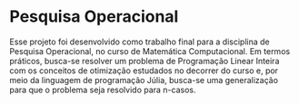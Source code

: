 # Pesquisa Operacional

Esse projeto foi desenvolvido como trabalho final para a disciplina de Pesquisa Operacional, no curso de Matemática Computacional. Em termos práticos, busca-se resolver um problema de Programação Linear Inteira com os conceitos de otimização estudados no decorrer do curso e, por meio da linguagem de programação Júlia, busca-se uma generalização para que o problema seja resolvido para n-casos.


